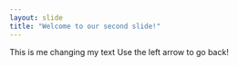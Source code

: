 ```yaml
---
layout: slide
title: "Welcome to our second slide!"
---
```

This is me changing my text
Use the left arrow to go back!
